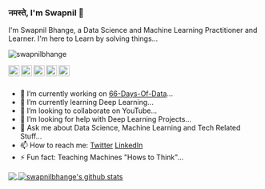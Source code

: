 ### नमस्ते, I'm Swapnil 👋

I'm Swapnil Bhange, a Data Science and Machine Learning Practitioner and Learner. I'm here to Learn by solving things...

<p align="left"> <img src="https://komarev.com/ghpvc/?username=swapnilbhange&label=Views&color=blue&style=plastic" alt="swapnilbhange" /> </p>

<a href="https://twitter.com/swapnil_1_618">
  <img align="left" alt="swapnilbhange's Twitter" width="22px" src="https://cdn.jsdelivr.net/npm/simple-icons@v3/icons/twitter.svg" />
</a>
<a href="https://www.linkedin.com/in/swapnil-bhange-92711612b/">
  <img align="left" alt="swapnilbhange's Linkdein" width="22px" src="https://cdn.jsdelivr.net/npm/simple-icons@v3/icons/linkedin.svg" />
</a>
<a href="https://github.com/swapnilbhange">
  <img align="left" alt="swapnilbhange's Github" width="22px" src="https://cdn.jsdelivr.net/npm/simple-icons@v3/icons/github.svg" />
</a>
<a href="https://www.kaggle.com/swapnilbhange/">
  <img align="left" alt="swapnilbhange's Kaggle" width="22px" src="https://cdn.jsdelivr.net/npm/simple-icons@3.13.0/icons/kaggle.svg" />
</a>
<a href="https://medium.com/@swapnilbhange98/">
  <img align="left" alt="swapnilbhange's Medium" width="22px" src="https://cdn.jsdelivr.net/npm/simple-icons@v3/icons/medium.svg" />
</a>
<br/>
<br/>


- 🔭 I’m currently working on [66-Days-Of-Data](https://github.com/swapnilbhange/66-Days-Of-Data)...
- 🌱 I’m currently learning Deep Learning...
- 👯 I’m looking to collaborate on YouTube...
- 🤔 I’m looking for help with Deep Learning Projects...
- 💬 Ask me about Data Science, Machine Learning and Tech Related Stuff...
- 📫 How to reach me: [Twitter](https://twitter.com/swapnil_1_618) [LinkedIn](https://www.linkedin.com/in/swapnil-bhange-92711612b/)
- ⚡ Fun fact: Teaching Machines "Hows to Think"...

<a href="https://github.com/swapnilbhange">
  <img align="center" src="https://github-readme-stats.vercel.app/api/top-langs/?username=swapnilbhange&theme=dark&hide_langs_below=1" />
</a>
<a href="https://github.com/swapnilbhange">
 <img align="center" src="https://github-readme-stats.vercel.app/api?username=swapnilbhange&show_icons=true&theme=dark&line_height=27" alt="swapnilbhange's github stats"/>
